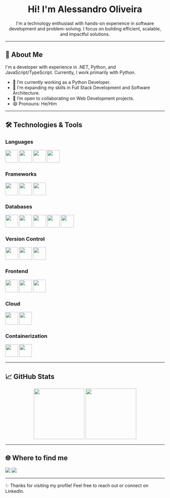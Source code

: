 <h1 align="center">Hi! I'm Alessandro Oliveira</h1>

<p align="center">
  I'm a technology enthusiast with hands-on experience in software development and problem-solving. I focus on building efficient, scalable, and impactful solutions.
</p>

---

## 📌 About Me

I'm a developer with experience in .NET, Python, and JavaScript/TypeScript. Currently, I work primarily with Python.

- 🔭 I’m currently working as a Python Developer.
- 🌱 I'm expanding my skills in Full Stack Development and Software Architecture.
- 👯 I’m open to collaborating on Web Development projects.
- 😄 Pronouns: He/Him

---

## 🛠️ Technologies & Tools

### Languages

<img loading="lazy" src="https://cdn.jsdelivr.net/gh/devicons/devicon@latest/icons/csharp/csharp-original.svg" width="40" height="40" /> <img loading="lazy" src="https://cdn.jsdelivr.net/gh/devicons/devicon@latest/icons/python/python-original.svg" width="40" height="40" /> <img loading="lazy" src="https://cdn.jsdelivr.net/gh/devicons/devicon@latest/icons/javascript/javascript-original.svg" width="40" height="40" /> <img loading="lazy" src="https://cdn.jsdelivr.net/gh/devicons/devicon@latest/icons/typescript/typescript-original.svg" width="40" height="40" />

### Frameworks

<img loading="lazy" src="https://cdn.jsdelivr.net/gh/devicons/devicon@latest/icons/dotnetcore/dotnetcore-original.svg" width="40" height="40" /> <img loading="lazy" src="https://cdn.jsdelivr.net/gh/devicons/devicon@latest/icons/flask/flask-original.svg" width="40" height="40" /> <img loading="lazy" src="https://cdn.jsdelivr.net/gh/devicons/devicon@latest/icons/nodejs/nodejs-original.svg" width="40" height="40" />

### Databases

<img loading="lazy" src="https://cdn.jsdelivr.net/gh/devicons/devicon@latest/icons/microsoftsqlserver/microsoftsqlserver-original-wordmark.svg" width="40" height="40" /> <img loading="lazy" src="https://cdn.jsdelivr.net/gh/devicons/devicon@latest/icons/postgresql/postgresql-original-wordmark.svg" width="40" height="40" /> <img loading="lazy" src="https://cdn.jsdelivr.net/gh/devicons/devicon@latest/icons/mysql/mysql-original-wordmark.svg" width="40" height="40" /> <img loading="lazy" src="https://cdn.jsdelivr.net/gh/devicons/devicon@latest/icons/mongodb/mongodb-original-wordmark.svg" width="40" height="40" /> <img loading="lazy" src="https://cdn.jsdelivr.net/gh/devicons/devicon@latest/icons/redis/redis-original-wordmark.svg" width="40" height="40" />

### Version Control

<img loading="lazy" src="https://cdn.jsdelivr.net/gh/devicons/devicon@latest/icons/git/git-original.svg" width="40" height="40" /> <img loading="lazy" src="https://cdn.jsdelivr.net/gh/devicons/devicon@latest/icons/github/github-original.svg" width="40" height="40" /> <img loading="lazy" src="https://cdn.jsdelivr.net/gh/devicons/devicon@latest/icons/jira/jira-original.svg" width="40" height="40" />

### Frontend

<img loading="lazy" src="https://cdn.jsdelivr.net/gh/devicons/devicon@latest/icons/html5/html5-original.svg" width="40" height="40" /> <img loading="lazy" src="https://cdn.jsdelivr.net/gh/devicons/devicon@latest/icons/css3/css3-original.svg" width="40" height="40" /> <img loading="lazy" src="https://cdn.jsdelivr.net/gh/devicons/devicon@latest/icons/react/react-original.svg" width="40" height="40" />

### Cloud

<img loading="lazy" src="https://cdn.jsdelivr.net/gh/devicons/devicon@latest/icons/amazonwebservices/amazonwebservices-original-wordmark.svg" width="40" height="40" /> <img loading="lazy" src="https://cdn.jsdelivr.net/gh/devicons/devicon@latest/icons/azure/azure-original.svg" width="40" height="40" />

### Containerization

<img loading="lazy" src="https://cdn.jsdelivr.net/gh/devicons/devicon@latest/icons/docker/docker-original.svg" width="40" height="40" /> <img loading="lazy" src="https://cdn.jsdelivr.net/gh/devicons/devicon@latest/icons/kubernetes/kubernetes-original.svg" width="40" height="40" />

---

## 📈 GitHub Stats

<div align="center">
  <img loading="lazy" height="160em" src="https://github-readme-stats.vercel.app/api?username=alessandroibes&show_icons=true&theme=default" />
  <img loading="lazy" height="160em" src="https://github-readme-stats.vercel.app/api/top-langs/?username=alessandroibes&layout=compact&theme=default" />
</div>

---

## 🌐 Where to find me

<div>
  <a href = "mailto:alessandro.ibes@gmail.com"><img loading="lazy" src="https://img.shields.io/badge/Gmail-D14836?style=for-the-badge&logo=gmail&logoColor=white" target="_blank"></a>
  <a href="https://www.linkedin.com/in/alessandro-oliveira-32235270/" target="_blank"><img loading="lazy" src="https://img.shields.io/badge/-LinkedIn-%230077B5?style=for-the-badge&logo=linkedin&logoColor=white" target="_blank"></a>   
</div>

---

✨ Thanks for visiting my profile! Feel free to reach out or connect on LinkedIn.